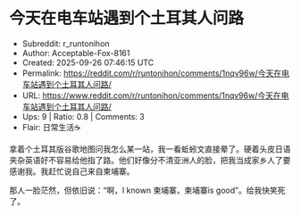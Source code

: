 # 今天在电车站遇到个土耳其人问路

- Subreddit: r_runtonihon
- Author: Acceptable-Fox-8161
- Created: 2025-09-26 07:46:15 UTC
- Permalink: https://reddit.com/r/runtonihon/comments/1nqv96w/今天在电车站遇到个土耳其人问路/
- URL: https://www.reddit.com/r/runtonihon/comments/1nqv96w/今天在电车站遇到个土耳其人问路/
- Ups: 9 | Ratio: 0.8 | Comments: 3
- Flair: 日常生活☕


拿着个土耳其版谷歌地图问我怎么某一站，我一看蚯蚓文直接晕了。硬着头皮日语夹杂英语好不容易给他指了路。他们好像分不清亚洲人的脸，把我当成家乡人了要感谢我。我赶忙说自己来自柬埔寨。

那人一脸茫然，但依旧说：“啊，I known 柬埔寨，柬埔寨is
good”。给我快笑死了。

